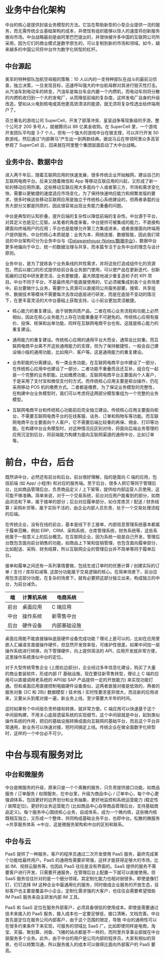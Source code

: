 # 业务中台化架构

中台的核心是提供封装业务模型的方法。它旨在帮助新型的小型企业提供一流的服务，而无需传统企业基础架构的成本，并使现有组织能够以惊人的速度将创新服务推向市场。中台战略最初是由阿里巴巴提出的，并很快被许多中国的互联网公司所采用，因为它们的商业模式是数字原生的，可以复制到新的市场和领域。如今，越来越多的中国公司将中台作为数字化转型的杠杆。

## 中台源起

美军的特种部队加航空母舰的策略：10 人以内的一支特种部队在战斗的最前沿侦查，独立决策，一旦发现目标，迅速呼叫强大的中台航母群对其进行毁灭性打击。从汽油车到电动车的转变，汽油车是每台车会内置一个内燃机，而电动车则将分散的内燃机收归到一个大的发电厂，从而降低前端的复杂度。这样发电厂自身的升级改造，譬如从火电到核电或其他更高效清洁的能源，就无须将复杂性透出给终端用户了。

芬兰著名的游戏公司 SuperCell，开发了部落冲突、皇室战争等现象级的手游。整个公司才 200 多号人，就被腾讯以 86 亿美金收购。在 SuperCell 里，一个游戏开发团队平均是 3-7 个人，但有一个强大的游戏中台在做支撑，可以并行开发 50 款游戏，然后通过“内部赛马”产生出一到两款经典。据说马云在带领阿里众多高官参观了 SuperCell 后，回来就在阿里整个集团层面启动了大中台战略。

## 业务中台、数据中台

进入两千年后，随着互联网应用的快速发展，很多传统企业开始触网，建设自己的互联网电商平台。后来又随着微信和 App 等移动互联应用的兴起，又形成了新一轮的移动应用热潮。这些移动互联应用大多面向个人或者第三方，市场和需求变化快，需要以更敏捷的速度适应市场变化，为了保持快速响应能力和频繁发版的要求，很多时候这些移动互联网应用是独立于传统核心系统建设的，但两者承载的业务大部分又都是同质的，因此很容易出现业务能力重叠的问题。

中台是典型的认知折叠，提升后端的复杂性以降低前端的复杂性。中台源于平台，对其定义也是见仁见智。从笔者的角度来看，中台提供可被集成的能力，不直接构建面向终端用户的应用；平台也是能够允许第三方集成进来，或者直接面向终端用户提供服务。中台的核心本质就是：业务为本、网络连接、数据智能，因此我们常说的中台架构可分为业务中台与《[Datawarehousr-Notes/数据中台](https://github.com/wx-chevalier/-Notes?q=)》，数据中台更多地偏向于中立、统一的数据治理与共享，而本篇专注于业务中台的理念与设计原则。

业务中台，是为了提炼各个业务条线的共性需求，并将这些打造成组件化的资源包，然后以接口的形式提供给前台各业务部门使用，可以使产品在更新迭代、创新拓展的过程中研发更灵活、业务更敏捷，最大限度地减少重复造轮子的 KPI 项目。中台不同于平台，不是最终用户能直接使用的，它必须被集成到各个业务场景中。前台要做什么业务，需要什么资源可以直接同公共服务部要。搜索、共享组件、数据技术等模块不需要每次去改动底层进行研发，而是在底层不变动的情况下，在更丰富灵活的大中台基础上获取支持，让小前台更加灵活敏捷。

- 核心能力的重复建设。由于销售同质产品，二者在核心业务流程和功能上必然相似，因此在核心业务能力上存在功能重叠是不可避免的。传统核心应用有报价、投保、核保和出单功能，同样在互联网电商平台也有。这就是核心能力的重复建设。

- 通用能力的重复建设。传统核心应用的通用平台大而全，通常会比较重。而互联网电商平台离不开这些通用能力的支撑，但为了保持敏捷性，一般会自己建设缩小版的通用功能，比如用户、客户等。这是通用能力的重复建设。

- 业务职能的分离建设。有一类业务功能，在互联网电商平台中建设了一部分，在传统核心应用中也建设了一部分，二者功能不重叠而且还互补，组合在一起是一个完整的业务职能。比如缴费功能，互联网电商平台主要面向个人客户，于是采用了支付宝和微信支付的方式。而传统核心应用主要是柜台操作，仍在采用移动 POS 机的缴费方式。二者都是缴费，为了保证业务模型的完整性，在构建中台业务模型时，我们可以考虑将这两部分模型重组为一个完整的业务模型。

- 互联网电商平台和传统核心功能前后完全独立建设。传统核心应用主要面向柜台，不需要互联网电商平台的在线客服、话务、订单和购物车等功能。而互联网电商平台主要面向个人客户，它不需要后端比较重的再保、佣金、打印等功能。在构建中台业务模型时，对这种情况应区别对待，将面向后端业务管理的应用沉淀到后台，将前端能力构建为面向互联网渠道的通用中台，比如订单等。

# 前台，中台，后台

既然讲中台，必然还有前台和后台。前台很好理解，指的是面向 C 端的应用，包括前端 (如 App/ 小程序) 和对应的服务端。至于后台，很多人把它等同于管理后台，比如商品管理后台，负责商品定义 / 上下架等，提供给内部运营人员使用，这可能不够准确。简单来说，对于一个交易系统，前台对应用户能看到的部分，如商品浏览和下单，属于接单的部分；后台对应履单部分，如仓库拣货 / 配送 / 财务结算 / 采购补货等，属于实际干活的，由企业内部人员负责，处于一个交易处理流程的后端。

在传统企业，没有在线的前台，基本是线下手工接单，内部信息管理系统基本都属于履单范畴，例如 ERP、CRM、采购系统、仓库管理系统，财务系统等，这些系统属于一般意义上的后台概念。在互联网企业，因为系统一般是自己开发，管理后台既包含面向前台销售的功能，如商品上下架和促销管理，也包含面向履单部分，比如配送、采购、财务结算，所以互联网企业的管理后台并不简单等同于履单后台。

接单和履单之间还有一系列事情要做，包括生成订单时的优惠计算 / 创建实际的订单 / 支付 / 库存扣减等, 这部分功能属于交易逻辑的核心。在简单场景下，前台应用包含这部分功能，在复杂的场景下，就有必要把这部分独立出来，构成独立的中台，为前台减负。

| 端   | 计算机系统 | 电商系统     |
| ---- | ---------- | ------------ |
| 前台 | 桌面应用   | C 端应用     |
| 中台 | 操作系统   | 新零售中台   |
| 后台 | 硬件设备   | 内部基础设施 |

桌面应用能不能直接操纵底层硬件设备完成功能？理论上是可以的，比如在应用里嵌入汇编语言直接操作硬件，但显然开发效率低，可维护性很差。如果中间加一层操作系统进行转换，向下管理硬件，向上提供简洁的 API，应用开发就非常方便，这里操作系统类似中台的定位。

对于大型传统零售企业 (上图右边部分)，企业经过多年信息化建设，购买了大量的商业套装软件，形成内部 IT 基础设施，现在要往新零售转型，理论上 C 端的应用可以直接调用老系统的 API(如 SAP 产品提供一定的开放能力) 来实现功能打通。但和桌面应用直接控制电脑硬件设备类似，这两者直接对接是低效的，两者的服务对象 (2C 和 2B)/ 数据模型 / 技术栈 / 实时性要求差异很大，而且新的应用进来，又要从头到尾对接一遍，新业务上线，至少需要大半年的时间。

这时如果有个中间层负责桥接和转换，就非常方便。C 端应用可以快速基于这个中间层构建，不用关心底层遗留系统的实现细节。这个中间层就是中台，起到类似操作系统的作用，把旧的基础设施转换成面向互联网的基础平台，而且这个平台非常通用，新业务可以快速对接，短时间搞定上线。传统企业在做全面数字化转型时，这样的一个中台必不可少。

# 中台与现有服务对比

## 中台和微服务

中台是微服务的升级，原来只是一个个离散的服务，只负责提供接口功能，如商品服务 / 订单服务 / 权限服务，在中台里，升级为商品中心 / 订单中心，每个中心更强调体系，包括更好的边界划分和业务抽象，更好地监控和系统运营能力 (稳定性 / 故障定位)，更好的业务运营能力 (比如商品中心自带商品管理后台，支持基础商品定义)。每个服务中心围绕核心业务，自成体系，成为一个微内核，这些微内核既相互独立，又形成一个整体，共同构成基础业务平台，也即中台。松散的微服务 ->共享服务体系 ->中台，这是微服务架构和中台的区别和联系。

## 中台与云

PaaS 提供了一种服务，客户的程序员通过二次开发使用 PaaS 服务，最终完成某个功能给最终用户。PaaS 的通用性需要非常强，这样才能获得足够大的市场，比如 IM、视频云服务等，也因此 PaaS 往往是没有界面的。SaaS 提供的服务不需要客户进行开发，只需要开通服务，在管理后台上配置一下就可以直接使用。但 SaaS 服务往往针对的是一个细分领域，其定制化能力也相对弱很多。即使是像钉钉，钉钉选择 IM 这种企业中最通用化的服务，同时做成企业服务的开放生态，目标客户也主要是覆盖中小企业。定制化需求强的大客户，也往往会需要希望借助 IM PaaS 服务来自主研发内部 IM 工具。

PaaS 和 SaaS 定位在服务外部客户，必须具备很低的使用成本。即使是需要通过技术来接入的 PaaS 服务，接入成本也一定要足够低，接口清晰，文档完善。中台首先是定位在服务公司内部客户，由于这个范围的限定，导致 中台的通用性可以在很多约束条件下来实现，可服务的领域比 SaaS 广。比如即使同样是电商，淘宝、天猫、聚划算、闲鱼、飞猪的站点都是不一样的，而阿里共享事业部就在中台层服务多个业务。此外，由于中台的用户是公司内部的程序员，大家有相似的背景，也可以频繁沟通，所以服务接入的成本可以做得比面向外部客户的 PaaS 要高。
